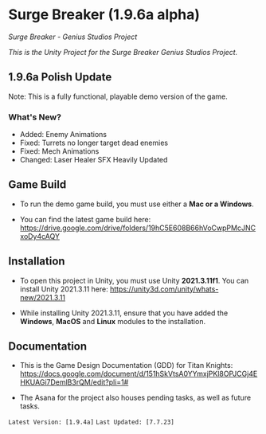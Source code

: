 # Surge Breaker (1.9.6a alpha)
 *Surge Breaker - Genius Studios Project*
 
*This is the Unity Project for the Surge Breaker Genius Studios Project.*

## 1.9.6a Polish Update

Note: This is a fully functional, playable demo version of the game.

### What's New?

- Added: Enemy Animations
- Fixed: Turrets no longer target dead enemies
- Fixed: Mech Animations
- Changed: Laser Healer SFX Heavily Updated


## Game Build 

- To run the demo game build, you must use either a **Mac or a Windows**.

- You can find the latest game build here: https://drive.google.com/drive/folders/19hC5E608B66hVoCwpPMcJNCxoDy4cAQY

## Installation
- To open this project in Unity, you must use Unity __2021.3.11f1__. You can install Unity 2021.3.11 here: https://unity3d.com/unity/whats-new/2021.3.11

- While installing Unity 2021.3.11, ensure that you have added the **Windows**, **MacOS** and **Linux** modules to the installation. 

## Documentation
- This is the Game Design Documentation (GDD) for Titan Knights: https://docs.google.com/document/d/151hSkVtsA0YYmxjPKl8OPJCGj4EHKUAGi7DemlB3rQM/edit?pli=1# 

- The Asana for the project also houses pending tasks, as well as future tasks.



`Latest Version: [1.9.4a]`
`Last Updated: [7.7.23]`
